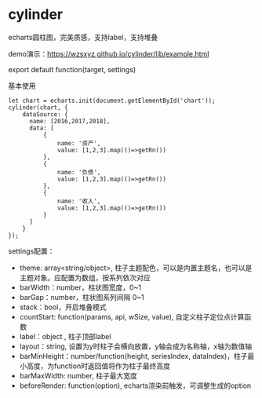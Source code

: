 # cylinder
echarts圆柱图，完美质感，支持label，支持堆叠

demo演示：https://wzsxyz.github.io/cylinder/lib/example.html

export default function(target, settings)

基本使用

    let chart = echarts.init(document.getElementById('chart'));
    cylinder(chart, {
        dataSource: {
          name: [2016,2017,2018],
          data: [
              {
                  name: '资产',
                  value: [1,2,3].map(()=>getRn())
              },
              {
                  name: '负债',
                  value: [1,2,3].map(()=>getRn())
              },
              {
                  name: '收入',
                  value: [1,2,3].map(()=>getRn())
              }
          ]
        }
    });

 settings配置：

 * theme: array<string/object>, 柱子主题配色，可以是内置主题名，也可以是主题对象。应配置为数组，按系列依次对应
 * barWidth：number，柱状图宽度，0~1
 * barGap：number，柱状图系列间隔 0~1
 * stack：bool，开启堆叠模式
 * countStart: function(params, api, wSize, value), 自定义柱子定位点计算函数
 * label：object , 柱子顶部label
 * layout：string, 设置为y时柱子会横向放置，y轴会成为名称轴，x轴为数值轴
 * barMinHeight：number/function(height, seriesIndex, dataIndex)，柱子最小高度，为function时返回值将作为柱子最终高度
 * barMaxWidth: number, 柱子最大宽度
 * beforeRender: function(option), echarts渲染前触发，可调整生成的option
